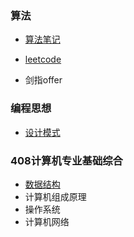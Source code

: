 ### 算法

* [算法笔记](算法/算法笔记/README.md)
* [leetcode](算法/leetcode/README.md)

* 剑指offer



### 编程思想

* [设计模式](编程思想/设计模式/README.md)



### 408计算机专业基础综合

* [数据结构](考研408/数据结构/README.md)
* 计算机组成原理
* 操作系统
* 计算机网络
